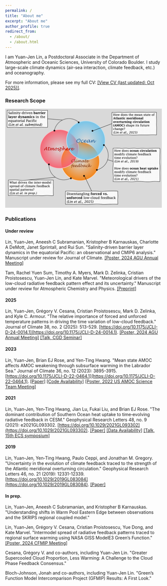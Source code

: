 ```yaml
---
permalink: /
title: "About me"
excerpt: "About me"
author_profile: true
redirect_from: 
  - /about/
  - /about.html
---
```


I am Yuan-Jen Lin, a Postdoctoral Associate in the Department of Atmospheric and Oceanic Sciences, University of Colorado Boulder. I study large-scale climate dynamics (air-sea interaction, climate feedback, etc.) and oceanography. 

For more information, please see my full CV: [[View CV (last updated: Oct 2025)]](https://yuanjenlin.github.io/files/CV.pdf).

### Research Scope
![Research Scope](./files/website_research_scope.png)

### Publications

#### Under review
Lin, Yuan‐Jen, Aneesh C Subramanian, Kristopher B Karnauskas, Charlotte A DeMott, Janet Sprintall, and Rui Sun. "Salinity-driven barrier layer dynamics in the equatorial Pacific: an observational and CMIP6 analysis." Manuscript under review for Journal of Climate. [[Poster, 2024 AGU Annual Meeting]](https://yuanjenlin.github.io/files/2024_AGU_meeting_poster_2.pdf)

Tam, Rachel Yuen Sum, Timothy A. Myers, Mark D. Zelinka, Cristian Proistosescu, Yuan-Jen Lin, and Kate Marvel. "Meteorological drivers of the low-cloud radiative feedback pattern effect and its uncertainty." Manuscript under review for Atmospheric Chemistry and Physics. [[Preprint]](https://egusphere.copernicus.org/preprints/2025/egusphere-2025-3177)

#### 2025
Lin, Yuan-Jen, Grégory V. Cesana, Cristian Proistosescu, Mark D. Zelinka, and Kyle C. Armour. "The relative importance of forced and unforced temperature patterns in driving the time variation of low-cloud feedback." Journal of Climate 38, no. 2 (2025): 513-529. [https://doi.org/10.1175/JCLI-D-24-0014.1](https://doi.org/10.1175/JCLI-D-24-0014.1). [[Poster, 2024 AGU Annual Meeting]](https://yuanjenlin.github.io/files/2024_AGU_meeting_poster.pdf) [[Talk, CGD Seminar]](https://youtu.be/oL6wBeSr64U?si=FRtpsDEVB7OmIkBT)
#### 2023
Lin, Yuan-Jen, Brian EJ Rose, and Yen-Ting Hwang. "Mean state AMOC affects AMOC weakening through subsurface warming in the Labrador Sea." Journal of Climate 36, no. 12 (2023): 3895-3915. [https://doi.org/10.1175/JCLI-D-22-0464.1](https://doi.org/10.1175/JCLI-D-22-0464.1). [[Paper]](https://yuanjenlin.github.io/files/2023_Lin_etal.pdf) [[Code Availability]](https://github.com/yuanjenlin/Lin_etal_2022_JCLI) [[Poster, 2022 US AMOC Science Team Meeting]](https://yuanjenlin.github.io/files/2022_AMOC_meeting_poster.pdf)
#### 2021
Lin, Yuan‐Jen, Yen‐Ting Hwang, Jian Lu, Fukai Liu, and Brian EJ Rose. "The dominant contribution of Southern Ocean heat uptake to time‐evolving radiative feedback in CESM." Geophysical Research Letters 48, no. 9 (2021): e2021GL093302. [https://doi.org/10.1029/2021GL093302](https://doi.org/10.1029/2021GL093302). [[Paper]](https://yuanjenlin.github.io/files/2021_Lin_etal.pdf) [[Data Availability]](https://zenodo.org/records/4588073) [[Talk, 15th ECS symposium]](https://sites.google.com/tamu.edu/ecs-symposium/event15)
#### 2019
Lin, Yuan‐Jen, Yen‐Ting Hwang, Paulo Ceppi, and Jonathan M. Gregory. "Uncertainty in the evolution of climate feedback traced to the strength of the Atlantic meridional overturning circulation." Geophysical Research Letters 46, no. 21 (2019): 12331-12339. [https://doi.org/10.1029/2019GL083084](https://doi.org/10.1029/2019GL083084). [[Paper]](https://yuanjenlin.github.io/files/2019_Lin_etal.pdf)

#### In prep.
Lin, Yuan‐Jen, Aneesh C Subramanian, and Kristopher B Karnauskas. "Understanding shifts in Warm Pool Eastern Edge between observations and the SKRIPS regional coupled model."

Lin, Yuan‐Jen, Grégory V. Cesana, Cristian Proistosescu, Yue Dong, and Kate Marvel. "Intermodel spread of radiative feedback patterns traced to regional surface warming using NASA GISS ModelE3 Green’s Function." [[Poster, 2024 CFMIP Meeting]](https://yuanjenlin.github.io/files/2024_CFMIP_meeting_poster.pdf)

Cesana, Grégory V. and co-authors, including Yuan-Jen Lin. "Greater Supercooled Cloud Proportion, Less Warming: A Challenge to the Cloud Phase Feedback Consensus."

Bloch-Johnson, Jonah and co-authors, including Yuan-Jen Lin. "Green’s Function Model Intercomparison Project (GFMIP) Results: A First Look."
